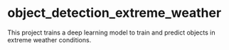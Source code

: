 # object_detection_extreme_weather
This project trains a deep learning model to train and predict objects in extreme weather conditions. 
